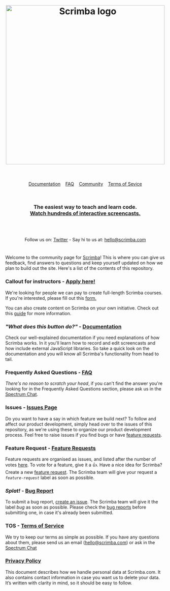 <br>
<h1 align="center">
	<a href="https://scrimba.com/"><img src="https://i.postimg.cc/02tKBTwD/blue.png" width="500" alt="Scrimba logo"></a>
	<br>
<br>
</h1>

<p align="center">
	<a href="DOCS.md">Documentation</a>&nbsp;&nbsp;&nbsp;
  <a href="FAQ.md">FAQ</a>&nbsp;&nbsp;&nbsp;
	<a href="https://spectrum.chat/scrimba">Community</a>&nbsp;&nbsp;&nbsp;
  <a href="TERMS.md">Terms of Sevice</a>
</p>

<br>

<h3 align="center">
	The easiest way to teach and learn code.
	<br>
	<a href="https://scrimba.com/">Watch hundreds of interactive screencasts.</a>
</h3>

<br>
<br>

<p align="center">
Follow us on: <a href="https://twitter.com/scrimba">Twitter</a> - Say hi to us  at: <a href="mailto:hello@scrimba.com">hello@scrimba.com</a>
</p>

<h1 align="center"></h1>

Welcome to the community page for [Scrimba](https://scrimba.com/)! This is where you can give us feedback, find answers to questions and keep yourself updated on how we plan to build out the site. Here's a list of the contents of this repository.

### Callout for instructors - <a href="https://docs.google.com/forms/d/e/1FAIpQLScZVtqNbNRwmJ0yLS9_QSwM6e-OZiNsBRtUZUZeLBHuE9UHtw/viewform?usp=sf_link">Apply here!</a>
We're looking for people we can pay to create full-length Scrimba courses. If you're interested, please fill out this [form.](https://docs.google.com/forms/d/e/1FAIpQLScZVtqNbNRwmJ0yLS9_QSwM6e-OZiNsBRtUZUZeLBHuE9UHtw/viewform?usp=sf_link) 

You can also create content on Scrimba on your own initiative. Check out this <a href="INSTRUCTORS.md">guide</a> for more information.

### _"What does this button do?"_ - <a href="DOCS.md">Documentation</a>
Check our well-explained documentation if you need explanations of how Scrimba works. In it you'll learn how to record and edit screencasts and how include external JavaScript libraries. So take a quick look on the documentation and you will know all Scrimba's functionality from head to tail.

### Frequently Asked Questions - <a href="FAQ.md">FAQ</a>
_There's no reason to scratch your head_, if you can't find the answer you're looking for in the Frequently Asked Questions section, please ask us in the [Spectrum Chat](https://spectrum.chat/scrimba).

### Issues  - <a href="https://github.com/scrimba/community/issues">Issues Page</a>
Do you want to have a say in which feature we build next? To follow and affect our product development, simply head over to the issues of this repository, as we're using these to organize our product development process. Feel free to raise issues if you find bugs or have <a href="https://github.com/scrimba/community/issues?q=is%3Aopen+is%3Aissue+label%3Afeature-request+sort%3Areactions-%2B1-desc">feature requests</a>.

### Feature Request - <a href="https://github.com/scrimba/community/issues?q=is%3Aopen+is%3Aissue+label%3Afeature-request+sort%3Areactions-%2B1-desc">Feature Requests</a>

Feature requests are organised as issues, and listed after the number of votes <a href="https://github.com/scrimba/community/issues?q=is%3Aopen+is%3Aissue+label%3Afeature-request+sort%3Areactions-%2B1-desc">here</a>. To vote for a feature, give it a :+1:. Have a nice idea for Scrimba? Create a new <a href="https://github.com/scrimba/community/issues/new">feature request</a>. The Scrimba team will give your request a _`feature-request`_ label as soon as possible.

### _Splat!_ -  <a href="https://github.com/scrimba/community/issues?q=is%3Aopen+is%3Aissue+label%3Abug">Bug Report</a>
To submit a bug report, <a href="https://github.com/scrimba/community/issues/new">create an issue</a>. The Scrimba team will give it the label *bug* as soon as possible. Please check the [bug reports](https://github.com/scrimba/community/issues?q=is%3Aopen+is%3Aissue+label%3Abug) before submitting one, in case it's already been submitted.

### TOS - <a href="TERMS.md">Terms of Service</a>
We try to keep our terms as simple as possible. If you have any questions about them, please send us an email (<a href="mailto:hello@scrimba.com">hello@scrimba.com</a>) or ask in the [Spectrum Chat](https://spectrum.chat/scrimba)

### <a href="PRIVACY.md">Privacy Policy</a>
This document describes how we handle personal data at Scrimba.com. It also contains contact information in case you want us to delete your data. It’s written with clarity in mind, so it should be easy to follow.
